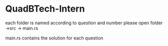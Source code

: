 # QuadBTech-Intern

each folder is named according to question and number
please open folder ->src -> main.rs

main.rs contains the solution for each question

